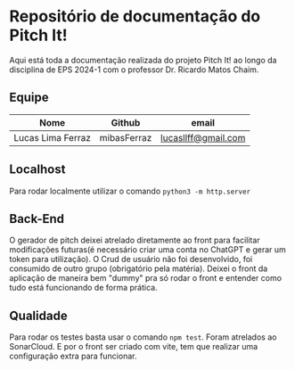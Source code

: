 # Repositório de documentação do Pitch It!

Aqui está toda a documentação realizada do projeto Pitch It! ao longo da disciplina de EPS 2024-1 com o professor Dr. Ricardo Matos Chaim.

## Equipe
| Nome | Github | email |
|------|--------|-------|
| Lucas Lima Ferraz | mibasFerraz | lucasllff@gmail.com |

## Localhost 
Para rodar localmente utilizar o comando `python3 -m http.server`

## Back-End
O gerador de pitch deixei atrelado diretamente ao front para facilitar modificações futuras(é necessário criar uma conta no ChatGPT e gerar um token para utilização). 
O Crud de usuário não foi desenvolvido, foi consumido de outro grupo (obrigatório pela matéria). Deixei o front da aplicação de maneira bem "dummy" pra só rodar o front e entender como tudo está funcionando de forma prática.

## Qualidade
Para rodar os testes basta usar o comando `npm test`. Foram atrelados ao SonarCloud. E por o front ser criado com vite, tem que realizar uma configuração extra para funcionar.
